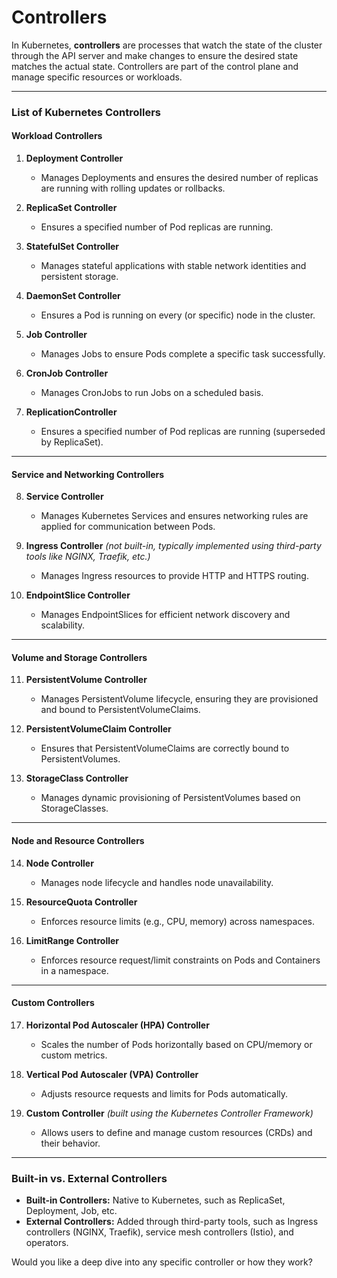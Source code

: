 <h1>Controllers</h1>

In Kubernetes, **controllers** are processes that watch the state of the cluster through the API server and make changes to ensure the desired state matches the actual state. Controllers are part of the control plane and manage specific resources or workloads.

---

### **List of Kubernetes Controllers**

#### **Workload Controllers**
1. **Deployment Controller**  
   - Manages Deployments and ensures the desired number of replicas are running with rolling updates or rollbacks.

2. **ReplicaSet Controller**  
   - Ensures a specified number of Pod replicas are running.

3. **StatefulSet Controller**  
   - Manages stateful applications with stable network identities and persistent storage.

4. **DaemonSet Controller**  
   - Ensures a Pod is running on every (or specific) node in the cluster.

5. **Job Controller**  
   - Manages Jobs to ensure Pods complete a specific task successfully.

6. **CronJob Controller**  
   - Manages CronJobs to run Jobs on a scheduled basis.

7. **ReplicationController**  
   - Ensures a specified number of Pod replicas are running (superseded by ReplicaSet).

---

#### **Service and Networking Controllers**
8. **Service Controller**  
   - Manages Kubernetes Services and ensures networking rules are applied for communication between Pods.

9. **Ingress Controller** *(not built-in, typically implemented using third-party tools like NGINX, Traefik, etc.)*  
   - Manages Ingress resources to provide HTTP and HTTPS routing.

10. **EndpointSlice Controller**  
    - Manages EndpointSlices for efficient network discovery and scalability.

---

#### **Volume and Storage Controllers**
11. **PersistentVolume Controller**  
    - Manages PersistentVolume lifecycle, ensuring they are provisioned and bound to PersistentVolumeClaims.

12. **PersistentVolumeClaim Controller**  
    - Ensures that PersistentVolumeClaims are correctly bound to PersistentVolumes.

13. **StorageClass Controller**  
    - Manages dynamic provisioning of PersistentVolumes based on StorageClasses.

---

#### **Node and Resource Controllers**
14. **Node Controller**  
    - Manages node lifecycle and handles node unavailability.

15. **ResourceQuota Controller**  
    - Enforces resource limits (e.g., CPU, memory) across namespaces.

16. **LimitRange Controller**  
    - Enforces resource request/limit constraints on Pods and Containers in a namespace.

---

#### **Custom Controllers**
17. **Horizontal Pod Autoscaler (HPA) Controller**  
    - Scales the number of Pods horizontally based on CPU/memory or custom metrics.

18. **Vertical Pod Autoscaler (VPA) Controller**  
    - Adjusts resource requests and limits for Pods automatically.

19. **Custom Controller** *(built using the Kubernetes Controller Framework)*  
    - Allows users to define and manage custom resources (CRDs) and their behavior.

---

### Built-in vs. External Controllers
- **Built-in Controllers:** Native to Kubernetes, such as ReplicaSet, Deployment, Job, etc.
- **External Controllers:** Added through third-party tools, such as Ingress controllers (NGINX, Traefik), service mesh controllers (Istio), and operators.

Would you like a deep dive into any specific controller or how they work?
